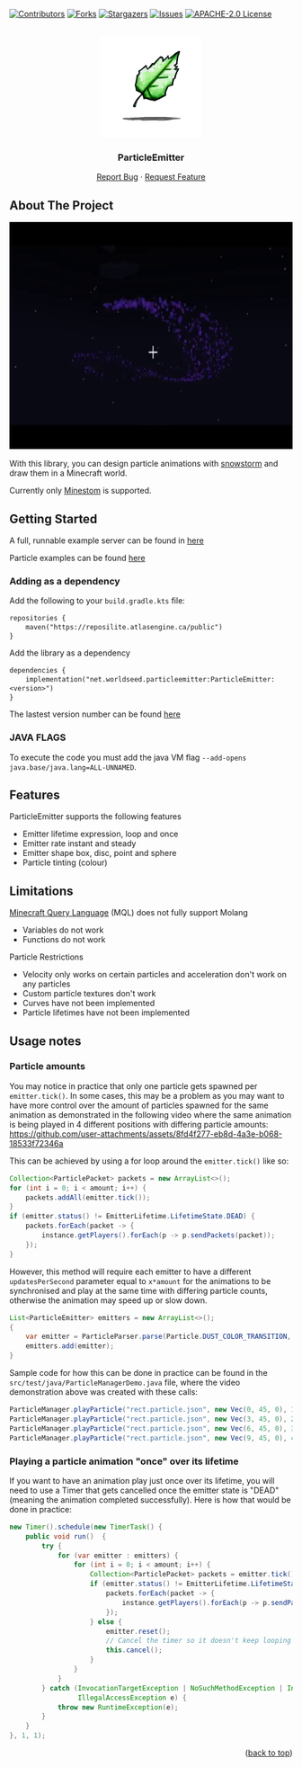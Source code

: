 <div id="top"></div>

<!-- PROJECT SHIELDS -->
<!--
*** I'm using markdown "reference style" links for readability.
*** Reference links are enclosed in brackets [ ] instead of parentheses ( ).
*** See the bottom of this document for the declaration of the reference variables
*** for contributors-url, forks-url, etc. This is an optional, concise syntax you may use.
*** https://www.markdownguide.org/basic-syntax/#reference-style-links
-->
[![Contributors][contributors-shield]][contributors-url]
[![Forks][forks-shield]][forks-url]
[![Stargazers][stars-shield]][stars-url]
[![Issues][issues-shield]][issues-url]
[![APACHE-2.0 License][license-shield]][license-url]

<!-- PROJECT LOGO -->
<br />
<div align="center">
  <a href="https://github.com/WorldSeedGames/ParticleEmitter">
    <img src=".github/icon.png" alt="Logo" width="180" height="180">
  </a>

<h3 align="center">ParticleEmitter</h3>
  <p align="center">
    <a href="https://github.com/WorldSeedGames/ParticleEmitter/issues">Report Bug</a>
    ·
    <a href="https://github.com/WorldSeedGames/ParticleEmitter/issues">Request Feature</a>
  </p>
</div>

<!-- ABOUT THE PROJECT -->
## About The Project
<div align="center">
  <a href="https://github.com/WorldSeedGames/ParticleEmitter">
    <img src=".github/demo.gif" alt="Logo" width="720" height="404">
  </a>
  </div>

With this library, you can design particle animations with [snowstorm](https://snowstorm.app/) and draw them in a Minecraft world.

Currently only [Minestom](https://github.com/Minestom/Minestom) is supported.

<!-- GETTING STARTED -->
## Getting Started

A full, runnable example server can be found in [here](https://github.com/WorldSeedGames/ParticleEmitter/blob/master/src/test/java/Demo.java)

Particle examples can be found [here](https://github.com/WorldSeedGames/ParticleEmitter/tree/master/src/test/resources/particles)

### Adding as a dependency

Add the following to your `build.gradle.kts` file:

```
repositories {
    maven("https://reposilite.atlasengine.ca/public")
}
```

Add the library as a dependency
```
dependencies {
    implementation("net.worldseed.particleemitter:ParticleEmitter:<version>")
}
```

The lastest version number can be found [here](https://reposilite.atlasengine.ca/#/public/net/worldseed/particleemitter/ParticleEmitter)

### JAVA FLAGS

To execute the code you must add the java VM flag `--add-opens java.base/java.lang=ALL-UNNAMED`.

## Features

ParticleEmitter supports the following features
- Emitter lifetime expression, loop and once
- Emitter rate instant and steady
- Emitter shape box, disc, point and sphere
- Particle tinting (colour)

## Limitations

[Minecraft Query Language](https://github.com/hollow-cube/common/tree/main/modules/mql) (MQL) does not fully support Molang
- Variables do not work
- Functions do not work

Particle Restrictions
- Velocity only works on certain particles and acceleration don't work on any particles
- Custom particle textures don't work
- Curves have not been implemented
- Particle lifetimes have not been implemented

## Usage notes

### Particle amounts
You may notice in practice that only one particle gets spawned per `emitter.tick()`. 
In some cases, this may be a problem as you may want to have more control over the amount of particles spawned for the same animation as demonstrated in the following video where the same animation is being played in 4 different positions with differing particle amounts:
https://github.com/user-attachments/assets/8fd4f277-eb8d-4a3e-b068-18533f72346a

This can be achieved by using a for loop around the `emitter.tick()` like so:
```java
Collection<ParticlePacket> packets = new ArrayList<>();
for (int i = 0; i < amount; i++) {
    packets.addAll(emitter.tick());
}
if (emitter.status() != EmitterLifetime.LifetimeState.DEAD) {
    packets.forEach(packet -> {
        instance.getPlayers().forEach(p -> p.sendPackets(packet));
    });
}
```
However, this method will require each emitter to have a different `updatesPerSecond` parameter equal to `x*amount` for the animations to be synchronised and play at the same time with differing particle counts, otherwise the animation may speed up or slow down.
```java
List<ParticleEmitter> emitters = new ArrayList<>();
{
    var emitter = ParticleParser.parse(Particle.DUST_COLOR_TRANSITION, 1000*amount, map);
    emitters.add(emitter);
}
```
Sample code for how this can be done in practice can be found in the `src/test/java/ParticleManagerDemo.java` file, where the video demonstration above was created with these calls:
```java
ParticleManager.playParticle("rect.particle.json", new Vec(0, 45, 0), 1, instanceContainer, false);
ParticleManager.playParticle("rect.particle.json", new Vec(3, 45, 0), 2, instanceContainer, false);
ParticleManager.playParticle("rect.particle.json", new Vec(6, 45, 0), 3, instanceContainer, false);
ParticleManager.playParticle("rect.particle.json", new Vec(9, 45, 0), 4, instanceContainer, false);
```

### Playing a particle animation "once" over its lifetime
If you want to have an animation play just once over its lifetime, you will need to use a Timer that gets cancelled once the emitter state is "DEAD" (meaning the animation completed successfully). Here is how that would be done in practice:

```java
new Timer().schedule(new TimerTask() {
    public void run()  {
        try {
            for (var emitter : emitters) {
                for (int i = 0; i < amount; i++) {
                    Collection<ParticlePacket> packets = emitter.tick();
                    if (emitter.status() != EmitterLifetime.LifetimeState.DEAD) {
                        packets.forEach(packet -> {
                            instance.getPlayers().forEach(p -> p.sendPackets(packet));
                        });
                    } else {
                        emitter.reset();
                        // Cancel the timer so it doesn't keep looping
                        this.cancel();
                    }
                }
            }
        } catch (InvocationTargetException | NoSuchMethodException | InstantiationException |
                 IllegalAccessException e) {
            throw new RuntimeException(e);
        }
    }
}, 1, 1);
```



<p align="right">(<a href="#top">back to top</a>)</p>

<!-- MARKDOWN LINKS & IMAGES -->
<!-- https://www.markdownguide.org/basic-syntax/#reference-style-links -->
[contributors-shield]: https://img.shields.io/github/contributors/WorldSeedGames/ParticleEmitter.svg?style=for-the-badge
[contributors-url]: https://github.com/WorldSeedGames/ParticleEmitter/graphs/contributors
[forks-shield]: https://img.shields.io/github/forks/WorldSeedGames/ParticleEmitter.svg?style=for-the-badge
[forks-url]: https://github.com/othneildrew/Best-README-Template/network/members
[stars-shield]: https://img.shields.io/github/stars/WorldSeedGames/ParticleEmitter.svg?style=for-the-badge
[stars-url]: https://github.com/WorldSeedGames/ParticleEmitter/stargazers
[issues-shield]: https://img.shields.io/github/issues/WorldSeedGames/ParticleEmitter.svg?style=for-the-badge
[issues-url]: https://github.com/WorldSeedGames/ParticleEmitter/issues
[license-shield]: https://img.shields.io/github/license/WorldSeedGames/ParticleEmitter?style=for-the-badge
[license-url]: https://github.com/WorldSeedGames/ParticleEmitter/blob/master/LICENSE
